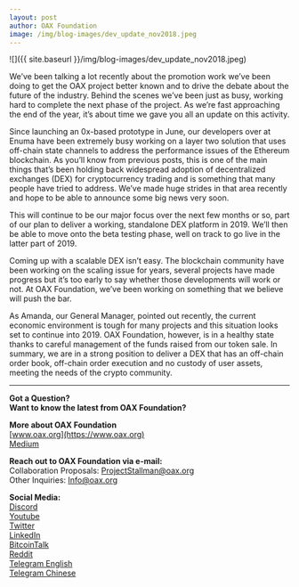 ```yaml
---
layout: post
author: OAX Foundation
image: /img/blog-images/dev_update_nov2018.jpeg
---
```

![]({{ site.baseurl }}/img/blog-images/dev_update_nov2018.jpeg)

We’ve been talking a lot recently about the promotion work we’ve been doing to get the OAX project better known and to drive the debate about the future of the industry. Behind the scenes we’ve been just as busy, working hard to complete the next phase of the project. As we’re fast approaching the end of the year, it’s about time we gave you all an update on this activity.

Since launching an 0x-based prototype in June, our developers over at Enuma have been extremely busy working on a layer two solution that uses off-chain state channels to address the performance issues of the Ethereum blockchain. As you’ll know from previous posts, this is one of the main things that’s been holding back widespread adoption of decentralized exchanges (DEX) for cryptocurrency trading and is something that many people have tried to address. We’ve made huge strides in that area recently and hope to be able to announce some big news very soon.

This will continue to be our major focus over the next few months or so, part of our plan to deliver a working, standalone DEX platform in 2019. We’ll then be able to move onto the beta testing phase, well on track to go live in the latter part of 2019.

Coming up with a scalable DEX isn’t easy. The blockchain community have been working on the scaling issue for years, several projects have made progress but it’s too early to say whether those developments will work or not. At OAX Foundation, we’ve been working on something that we believe will push the bar.

As Amanda, our General Manager, pointed out recently, the current economic environment is tough for many projects and this situation looks set to continue into 2019. OAX Foundation, however, is in a healthy state thanks to careful management of the funds raised from our token sale. In summary, we are in a strong position to deliver a DEX that has an off-chain order book, off-chain order execution and no custody of user assets, meeting the needs of the crypto community.

---

**Got a Question?**  
**Want to know the latest from OAX Foundation?**  

**More about OAX Foundation**  
[www.oax.org](https://www.oax.org)  
[Medium](https://medium.com/@OAX_Foundation)  

**Reach out to OAX Foundation via e-mail:**  
Collaboration Proposals: [ProjectStallman@oax.org](mailto:ProjectStallman@oax.org)  
Other Inquiries: [Info@oax.org](mailto:Info@oax.org)  

**Social Media:**  
[Discord](https://discordapp.com/invite/ZH5YHkb)  
[Youtube](https://bit.ly/2Bvsk73)  
[Twitter](https://twitter.com/OAX_Foundation)  
[LinkedIn](https://www.linkedin.com/company/oax-foundation/)  
[BitcoinTalk](http://bitcointalk.org/index.php?topic=1943946)  
[Reddit](https://www.reddit.com/r/OpenANX/)  
[Telegram English](https://t.me/openanxteam)  
[Telegram Chinese](https://t.me/oax_cn)  